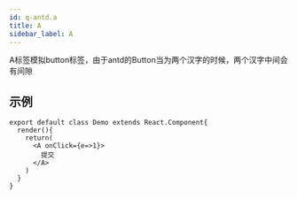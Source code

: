 ```yaml
---
id: q-antd.a
title: A
sidebar_label: A
---
```


A标签模拟button标签，由于antd的Button当为两个汉字的时候，两个汉字中间会有间隙

## 示例

```JS
export default class Demo extends React.Component{
  render(){
    return(
      <A onClick={e=>1}>
        提交
      </A>
    )
  }
}
```
